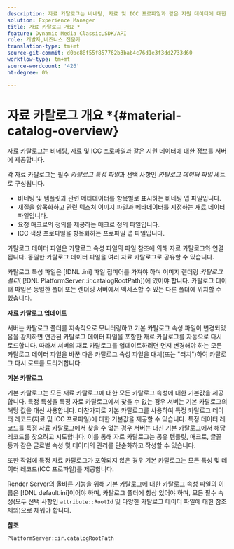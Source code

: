 ```yaml
---
description: 자료 카탈로그는 비네팅, 자료 및 ICC 프로파일과 같은 지원 데이터에 대한 정보를 서버에 제공합니다.
solution: Experience Manager
title: 자료 카탈로그 개요 *
feature: Dynamic Media Classic,SDK/API
role: 개발자,비즈니스 전문가
translation-type: tm+mt
source-git-commit: d0bc88f55f857762b3bab4c76d1e3f3dd2733d60
workflow-type: tm+mt
source-wordcount: '426'
ht-degree: 0%

---
```



# 자료 카탈로그 개요 *{#material-catalog-overview}

자료 카탈로그는 비네팅, 자료 및 ICC 프로파일과 같은 지원 데이터에 대한 정보를 서버에 제공합니다.

각 자료 카탈로그는 필수 *카탈로그 특성 파일*&#x200B;과 선택 사항인 *카탈로그 데이터 파일* 세트로 구성됩니다.

* 비네팅 및 템플릿과 관련 메타데이터를 항목별로 표시하는 비네팅 맵 파일입니다.
* 재질을 항목화하고 관련 텍스처 이미지 파일과 메타데이터를 지정하는 재료 데이터 파일입니다.
* 요청 매크로의 정의를 제공하는 매크로 정의 파일입니다.
* ICC 색상 프로파일을 항목화하는 프로파일 맵 파일입니다.

카탈로그 데이터 파일은 카탈로그 속성 파일의 파일 참조에 의해 자료 카탈로그와 연결됩니다. 동일한 카탈로그 데이터 파일을 여러 자료 카탈로그로 공유할 수 있습니다.

카탈로그 특성 파일은 [!DNL .ini] 파일 접미어를 가져야 하며 이미지 렌더링 *카탈로그 폴더*( [!DNL PlatformServer::ir.catalogRootPath])에 있어야 합니다. 카탈로그 데이터 파일은 동일한 폴더 또는 렌더링 서버에서 액세스할 수 있는 다른 폴더에 위치할 수 있습니다.

**자료 카탈로그 업데이트**

서버는 카탈로그 폴더를 지속적으로 모니터링하고 기본 카탈로그 속성 파일이 변경되었음을 감지하면 연관된 카탈로그 데이터 파일을 포함한 재료 카탈로그를 자동으로 다시 로드합니다. 따라서 서버의 재료 카탈로그를 업데이트하려면 먼저 변경해야 하는 모든 카탈로그 데이터 파일을 바꾼 다음 카탈로그 속성 파일을 대체(또는 &quot;터치&quot;)하여 카탈로그 다시 로드를 트리거합니다.

**기본 카탈로그**

기본 카탈로그는 모든 재료 카탈로그에 대한 모든 카탈로그 속성에 대한 기본값을 제공합니다. 특정 특성을 특정 자료 카탈로그에서 찾을 수 없는 경우 서버는 기본 카탈로그의 해당 값을 대신 사용합니다. 마찬가지로 기본 카탈로그를 사용하여 특정 카탈로그 데이터 레코드(자료 및 ICC 프로파일)에 대한 기본값을 제공할 수 있습니다. 특정 데이터 레코드를 특정 자료 카탈로그에서 찾을 수 없는 경우 서버는 대신 기본 카탈로그에서 해당 레코드를 찾으려고 시도합니다. 이를 통해 자료 카탈로그는 공유 템플릿, 매크로, 글꼴 등과 같은 글로벌 속성 및 데이터의 관리를 단순화하고 작성할 수 있습니다.

또한 작업에 특정 자료 카탈로그가 포함되지 않은 경우 기본 카탈로그는 모든 특성 및 데이터 레코드(ICC 프로파일)를 제공합니다.

Render Server의 올바른 기능을 위해 기본 카탈로그에 대한 카탈로그 속성 파일의 이름은 [!DNL default.ini]이어야 하며, 카탈로그 폴더에 항상 있어야 하며, 모든 필수 속성(모두 선택 사항인 `attribute::RootId` 및 다양한 카탈로그 데이터 파일에 대한 참조 제외)으로 채워야 합니다.

**참조**

`PlatformServer::ir.catalogRootPath`
